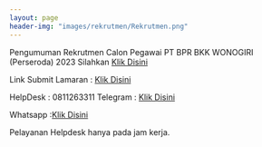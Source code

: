 ```yaml
---
layout: page
header-img: "images/rekrutmen/Rekrutmen.png"
---
```

Pengumuman Rekrutmen Calon Pegawai PT BPR BKK WONOGIRI (Perseroda) 2023 Silahkan 
<a href="/rekrutmen/Pengumuman/PENGUMUMAN REKRUTMEN PEGAWAI 2023.pdf" class="buynow btn btn-inverse btn-inverse-primary">Klik Disini</a>
<div class="btn--wrapper">

Link Submit Lamaran :
<a href="https://bit.ly/lamaran_pegawai_bkk_2023" class="buynow btn btn-inverse btn-inverse-primary">Klik Disini</a>
<div class="btn--wrapper">

HelpDesk : 0811263311
Telegram : <a href="http://t.me/ptbprbkkwonogiri" class="buynow btn btn-inverse btn-inverse-primary">Klik Disini</a>
<div class="btn--wrapper">
Whatsapp :<a href="https://wa.link/3ojs9z" class:"buynow btn btn-inverse btn-inverse-primary">Klik Disini</a>
<div class="btn--wrapper">

Pelayanan Helpdesk hanya pada jam kerja.


